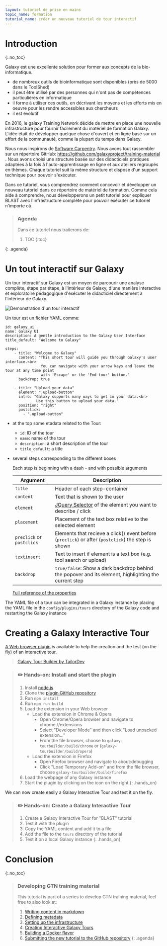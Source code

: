 ```yaml
---
layout: tutoriel de prise en mains
topic_name: formation
tutorial_name: créer un nouveau tutoriel de tour interactif
---
```


# Introduction
{:.no_toc}

Galaxy est une excellente solution pour former aux concepts de la bio-informatique.

- de nombreux outils de bioinformatique sont disponibles (près de 5000 dans le ToolShed)
- il peut être utilisé par des personnes qui n'ont pas de compétences particulières en informatique
- il forme à utiliser ces outils, en décrivant les moyens et les efforts mis en oeuvre pour les rendre accessibles aux chercheurs
- il est évolutif

En 2016, le galaxy Training Network décide de mettre en place une nouvelle infrastructure pour fournir facilement du matériel de formation Galaxy. L'idée était de développer quelque chose d'ouvert et en ligne basé sur un effort de la communauté, comme la plupart du temps dans Galaxy.

Nous nous inspirons de [Software Carpentry](https://software-carpentry.org). Nous avons tout rassembler sur un répertoire GitHub: [https://github.com/galaxyproject/training-material ](https://github.com/galaxyproject/training-material). Nous avons choisi une structure basée sur des didacticiels pratiques adaptées à la fois à l'auto-apprentissage en ligne et aux ateliers regroupés en thèmes. Chaque tutoriel suit la même structure et dispose d'un support technique pour pouvoir s'exécuter.

Dans ce tutoriel, vous comprendrez comment concevoir et développer un nouveau tutoriel dans ce répertoire de matériel de formation.
Comme cela aide à comprendre, nous développerons un petit tutoriel pour expliquer BLAST avec l'infrastructure complète pour pouvoir exécuter ce tutoriel n'importe où.

> ### Agenda
>
> Dans ce tutoriel nous traiterons de: 
>
> 1. TOC
> {:toc}
>
{: .agenda}

# Un tout interactif sur Galaxy

Un tour interactif sur Galaxy est un moyen de parcourir une analyse complète, étape par étape, à l'intérieur de Galaxy, d'une manière interactive et exploratoire pédagogique d'exécuter le didacticiel directement à l'intérieur de Galaxy. 

![Demonstration d'un tour interactif](../../../dev/images/galaxy_tour_demo.gif "Demonstration d'un tour interactif")

Un tour est un fichier YAML comme: 

```
id: galaxy_ui
name: Galaxy UI
description: A gentle introduction to the Galaxy User Interface
title_default: "Welcome to Galaxy"

steps:
    - title: "Welcome to Galaxy"
      content: "This short tour will guide you through Galaxy's user interface.<br>
                You can navigate with your arrow keys and leave the tour at any time point
                with 'Escape' or the 'End tour' button."
      backdrop: true

    - title: "Upload your data"
      element: ".upload-button"
      intro: "Galaxy supports many ways to get in your data.<br>
              Use this button to upload your data."
      position: "right"
      postclick:
        - ".upload-button"
```

- at the top some etadata related to the Tour:
    - `id`: ID of the tour
    - `name`: name of the tour
    - `description`: a short description of the tour
    - `title_default`: a title
- several steps corresponding to the different boxes

    Each step is beginning with a dash `-` and with possible arguments

    Argument | Description
    ---  | ---
    `title`  | Header of each step-container
    `content` | Text that is shown to the user
    `element` | [JQuery Selector](https://api.jquery.com/category/selectors/) of the element you want to describe / click
    `placement` | Placement of the text box relative to the selected element
    `preclick` or `postclick` | Elements that recieve a click() event before (`preclick`) or after (`postclick`) the step is shown
    `textinsert` | Text to insert if element is a text box (e.g. tool search or upload)
    `backdrop` | `true/false`:  Show a dark backdrop behind the popover and its element, highlighting the current step

    [Full reference of the properties](https://bootstraptour.com/api/)

The YAML file of a tour can be integrated in a Galaxy instance by placing the YAML file in the `config/plugins/tours` directory of the Galaxy code and restarting the Galaxy instance

# Creating a Galaxy Interactive Tour

[A Web browser plugin](https://github.com/TailorDev/galaxy-tourbuilder) is available to help the creation and the test (on the fly) of an interactive tour.

<blockquote class="imgur-embed-pub" lang="en" data-id="a/0YVvz"><a href="//imgur.com/a/0YVvz">Galaxy Tour Builder by TailorDev</a></blockquote><script async src="//s.imgur.com/min/embed.js" charset="utf-8"></script>

> ### :pencil2: Hands-on: Install and start the plugin
>
> 1. Install [node.js](https://nodejs.org/en/)
> 2. Clone the [plugin GitHub repository](https://github.com/TailorDev/galaxy-tourbuilder)
> 3. Run `npm install`
> 4. Run `npm run build`
> 5. Load the extension in your Web browser
>    - Load the extension in Chrome & Opera
>       - Open Chrome/Opera browser and navigate to chrome://extensions
>       - Select "Developer Mode" and then click "Load unpacked extension..."
>       - From the file browser, choose to `galaxy-tourbuilder/build/chrome` or (`galaxy-tourbuilder/build/opera`)
>    - Load the extension in Firefox
>       - Open Firefox browser and navigate to about:debugging
>       - Click "Load Temporary Add-on" and from the file browser, choose `galaxy-tourbuilder/build/firefox`
> 6. Load the webpage of any Galaxy instance
> 7. Start the plugin by clicking on the icon on the right
{: .hands_on}

We can now create easily a Galaxy Interactive Tour and test it on the fly.

> ### :pencil2: Hands-on: Create a Galaxy Interactive Tour
>
> 1. Create a Galaxy Interactive Tour for "BLAST" tutorial
> 2. Test it with the plugin
> 3. Copy the YAML content and add it to a file
> 2. Add the file to the `tours` directory of the tutorial
> 3. Test it on a local Galaxy instance
{: .hands_on}

# Conclusion
{:.no_toc}

> ### Developing GTN training material
>
> This tutorial is part of a series to develop GTN training material, feel free to also look at:
>
> 1. [Writing content in markdown](../create-new-tutorial-content/tutorial.html)
> 1. [Defining metadata](../create-new-tutorial-metadata/tutorial.html)
> 1. [Setting up the infrastructure](../create-new-tutorial-jekyll/tutorial.html)
> 1. [Creating Interactive Galaxy Tours](../create-new-tutorial-tours/tutorial.html)
> 1. [Building a Docker flavor](../create-new-tutorial-docker/tutorial.html)
> 1. [Submitting the new tutorial to the GitHub repository](../../../dev/tutorials/github-contribution/slides.html)
{: .agenda}

